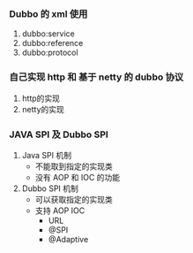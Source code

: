 ### Dubbo 的 xml 使用
1. dubbo:service
2. dubbo:reference
3. dubbo:protocol

### 自己实现 http 和 基于 netty 的 dubbo 协议 
1. http的实现
2. netty的实现

### JAVA SPI 及 Dubbo SPI
1. Java SPI 机制
    - 不能取到指定的实现类
    - 没有 AOP 和 IOC 的功能
2. Dubbo SPI 机制
    - 可以获取指定的实现类
    - 支持 AOP IOC
        - URL
        - @SPI
        - @Adaptive
        
